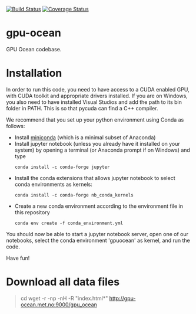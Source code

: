 [![Build Status](https://travis-ci.org/metno/gpu-ocean.svg?branch=master)](https://travis-ci.org/metno/gpu-ocean)
[![Coverage Status](https://coveralls.io/repos/github/metno/gpu-ocean/badge.svg?branch=master)](https://coveralls.io/github/metno/gpu-ocean?branch=master)

# gpu-ocean
GPU Ocean codebase.

# Installation
In order to run this code, you need to have access to a CUDA enabled GPU, with CUDA toolkit and appropriate drivers installed. If you are on Windows, you also need to have installed Visual Studios and add the path to its bin folder in PATH. This is so that pycuda can find a C++ compiler.

We recommend that you set up your python environment using Conda as follows:
- Install [miniconda](https://conda.io/miniconda.html) (which is a minimal subset of Anaconda)
- Install jupyter notebook (unless you already have it installed on your system) by opening a terminal (or Anaconda prompt if on Windows) and type
    ```
    conda install -c conda-forge jupyter
    ```
- Install the conda extensions that allows jupyter notebook to select conda environments as kernels:
    ```
    conda install -c conda-forge nb_conda_kernels
    ```
- Create a new conda environment according to the environment file in this repository
    ```
    conda env create -f conda_environment.yml
    ```

You should now be able to start a jupyter notebook server, open one of our notebooks, select the conda environment 'gpuocean' as kernel, and run the code. 

Have fun!

# Download all data files
> cd <project root directory>
> wget -r -np -nH -R "index.html*" http://gpu-ocean.met.no:9000/gpu_ocean
